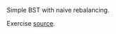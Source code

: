 Simple BST with naive rebalancing.

Exercise [source](https://www.theodinproject.com/lessons/javascript-binary-search-trees).
